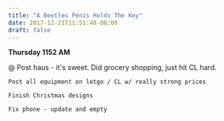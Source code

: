 ```yaml
---
title: "A Beetles Penis Holds The Key"
date: 2017-12-21T11:51:48-08:00
draft: false
---
```


**Thursday 1152 AM**

@ Post haus - it's sweet. Did grocery shopping, just hit CL hard.


```
Post all equipment on letgo / CL w/ really strong prices 

Finish Christmas designs

Fix phone - update and empty  

```